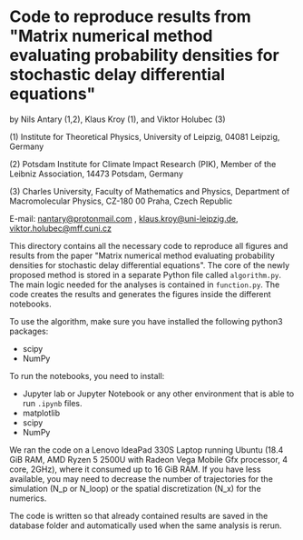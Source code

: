 # Code to reproduce results from "Matrix numerical method evaluating probability densities for stochastic delay differential equations"

by Nils Antary (1,2), Klaus Kroy (1), and Viktor Holubec (3)

(1) Institute for Theoretical Physics, University of Leipzig, 04081 Leipzig, Germany

(2) Potsdam Institute for Climate Impact Research (PIK), Member of the Leibniz
Association, 14473 Potsdam, Germany

(3) Charles University, Faculty of Mathematics and Physics, Department of
Macromolecular Physics, CZ-180 00 Praha, Czech Republic

E-mail: nantary@protonmail.com , klaus.kroy@uni-leipzig.de, viktor.holubec@mff.cuni.cz


This directory contains all the necessary code to reproduce all figures and results from the paper "Matrix numerical method evaluating probability densities for stochastic delay differential equations".
The core of the newly proposed method is stored in a separate Python file called `algorithm.py`.
The main logic needed for the analyses is contained in `function.py`.
The code creates the results and generates the figures inside the different notebooks.

To use the algorithm, make sure you have installed the following python3 packages:
- scipy
- NumPy

To run the notebooks, you need to install:
- Jupyter lab or Jupyter Notebook or any other environment that is able to run `.ipynb` files.
- matplotlib
- scipy
- NumPy

We ran the code on a Lenovo IdeaPad 330S Laptop running Ubuntu (18.4 GiB RAM, AMD Ryzen 5 2500U with Radeon Vega Mobile Gfx processor, 4 core, 2GHz), where it consumed up to 16 GiB RAM. If you have less available, you may need to decrease the number of trajectories for the simulation (N_p or N_loop) or the spatial discretization (N_x) for the numerics.

The code is written so that already contained results are saved in the database folder and automatically used when the same analysis is rerun.